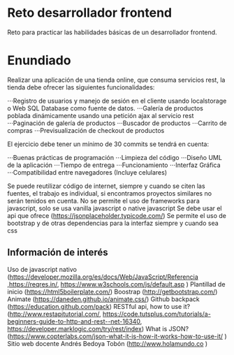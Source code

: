 # Reto desarrollador frontend
Reto para practicar las habilidades básicas de un desarrollador frontend.

# Enundiado
Realizar una aplicación de una tienda online, que consuma servicios rest, la tienda debe ofrecer las siguientes funcionalidades:

⋅⋅⋅Registro de usuarios y manejo de sesión en el cliente usando localstorage o Web SQL Database como fuente de datos. 
⋅⋅⋅Galería de productos poblada dinámicamente usando una petición ajax al servicio rest
⋅⋅⋅Paginación de galería de productos
⋅⋅⋅Buscador de productos
⋅⋅⋅Carrito de compras
⋅⋅⋅Previsualización de checkout de productos

El ejercicio debe tener un mínimo de 30 commits se tendrá en cuenta:

⋅⋅⋅Buenas prácticas de programación
⋅⋅⋅Limpieza del código
⋅⋅⋅Diseño UML de la aplicación
⋅⋅⋅Tiempo de entrega
⋅⋅⋅Funcionamiento
⋅⋅⋅Interfaz Gráfica
⋅⋅⋅Compatibilidad entre navegadores (Incluye celulares)

Se puede reutilizar código de internet, siempre y cuando se citen las fuentes, el trabajo es individual, si encontramos proyectos similares no serán tenidos en cuenta.
No se permite el uso de frameworks para javascript, solo se usa vanilla javascript o native javascript
Se debe usar el api que ofrece (https://jsonplaceholder.typicode.com/)
Se permite el uso de bootstrap y de otras dependencias para la interfaz siempre y cuando sea css	

## Información de interés
Uso de javascript nativo (https://developer.mozilla.org/es/docs/Web/JavaScript/Referencia ,https://reqres.in/, https://www.w3schools.com/js/default.asp )
Plantillad de inicio (https://html5boilerplate.com/)
Boostrap (http://getbootstrap.com/)
Animate (https://daneden.github.io/animate.css/)
Github backpack (https://education.github.com/pack)
RESTful api, how to use it? (http://www.restapitutorial.com/, https://code.tutsplus.com/tutorials/a-beginners-guide-to-http-and-rest--net-16340, https://developer.marklogic.com/try/rest/index)
What is JSON? (https://www.copterlabs.com/json-what-it-is-how-it-works-how-to-use-it/ )
Sitio web docente Andrés Bedoya Tobón (http://www.holamundo.co )

